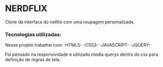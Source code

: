 # NERDFLIX
Clone da interface do netflix com uma roupagem personalizada.

### Tecnologias utilizadas: 
Nesse projeto trabalhei com -HTML5- -CSS3- -JAVASCRIPT- -JQUERY-

Foi pensado na responsividade e utilizado media querys dentro do css para definição de regras de tela.
